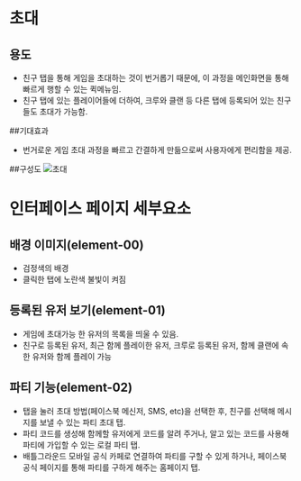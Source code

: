 # 초대
## 용도
 - 친구 탭을 통해 게임을 초대하는 것이 번거롭기 때문에, 이 과정을 메인화면을 통해 빠르게 행할 수 있는 퀵메뉴임.
 - 친구 탭에 있는 플레이어들에 더하여, 크루와 클랜 등 다른 탭에 등록되어 있는 친구들도 초대가 가능함.

##기대효과
 - 번거로운 게임 초대 과정을 빠르고 간결하게 만듦으로써 사용자에게 편리함을 제공.

##구성도
![초대](./초대.jpg)

# 인터페이스 페이지 세부요소
## 배경 이미지(element-00)
 - 검정색의 배경
 - 클릭한 탭에 노란색 불빛이 켜짐

## 등록된 유저 보기(element-01)
 - 게임에 초대가능 한 유저의 목록을 띄울 수 있음.
 - 친구로 등록된 유저, 최근 함께 플레이한 유저, 크루로 등록된 유저, 함께 클랜에 속한 유저와 함께 플레이 가능

## 파티 기능(element-02)
 - 탭을 눌러 초대 방법(페이스북 메신저, SMS, etc)을 선택한 후, 친구를 선택해 메시지를 보낼 수 있는 파티 초대 탭.
 - 파티 코드를 생성해 함께할 유저에게 코드를 알려 주거나, 알고 있는 코드를 사용해 파티에 가입할 수 있는 로컬 파티 탭.
 - 배틀그라운드 모바일 공식 카페로 연결하여 파티를 구할 수 있게 하거나, 페이스북 공식 페이지를 통해 파티를 구하게 해주는 홈페이지 탭.
